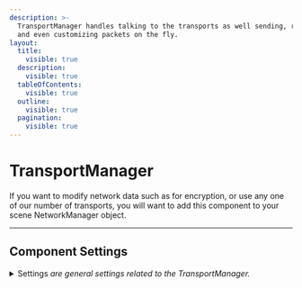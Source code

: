 ```yaml
---
description: >-
  TransportManager handles talking to the transports as well sending, receiving,
  and even customizing packets on the fly.
layout:
  title:
    visible: true
  description:
    visible: true
  tableOfContents:
    visible: true
  outline:
    visible: true
  pagination:
    visible: true
---
```


# TransportManager

If you want to modify network data such as for encryption, or use any one of our number of transports, you will want to add this component to your scene NetworkManager object.

***

## Component Settings

<details>

<summary>Settings <em>are general settings related to the TransportManager.</em></summary>

**Transport: I**ndicates which transport to use. When left empty the default transport ([Tugboat](../../../transports/tugboat.md)) is used, or the first transport manually added to the object which the TransportManager resides.

**Intermediate Layer:** To specify a custom intermediate layer to use.

**Latency Simulator:** Allows you to simulate a variety of latency scenarios on any transport.

* **Settings:** Universal settings for the Latency Simulator.
  * **Enabled:** Toggles the enabled state of the simulator.
  * **Simulate Host:** When enabled will also simulate latency for clientHost.
  * **Latency:** Is the amount of latency to simulate in milliseconds.
* **Unreliable:** Features only used for unreliable packets.
  * **Out Of Order:** The percentage chance to send an out of order packet.
  * **Packet Loss:** The chance to drop a packet.

</details>
